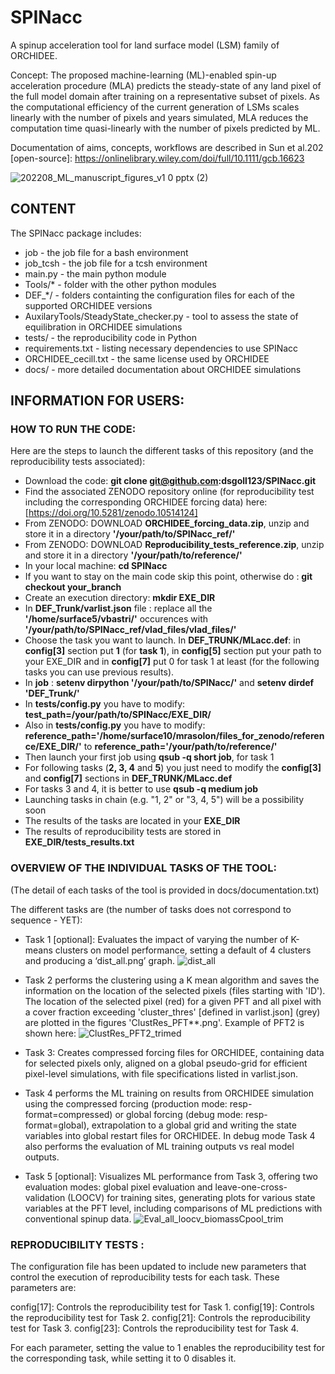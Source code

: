 # SPINacc
A spinup acceleration tool for land surface model (LSM) family of ORCHIDEE.

Concept: The proposed machine-learning (ML)-enabled spin-up acceleration procedure (MLA) predicts the steady-state of any land pixel of the full model domain after training on a representative subset of pixels. As the computational efficiency of the current generation of LSMs scales linearly with the number of pixels and years simulated, MLA reduces the computation time quasi-linearly with the number of pixels predicted by ML. 

Documentation of aims, concepts, workflows are described in Sun et al.202 [open-source]: https://onlinelibrary.wiley.com/doi/full/10.1111/gcb.16623

![202208_ML_manuscript_figures_v1 0 pptx (2)](https://user-images.githubusercontent.com/79981678/209093236-1601237a-7959-42b6-b6f1-306be1bc0b44.png)

## CONTENT
The SPINacc package includes:
* job - the job file for a bash environment
* job_tcsh - the job file for a tcsh environment
* main.py - the main python module
* Tools/* - folder with the other python modules
* DEF_*/  - folders containting the configuration files for each of the supported ORCHIDEE versions
* AuxilaryTools/SteadyState_checker.py - tool to assess the state of equilibration in ORCHIDEE simulations
* tests/ - the reproducibility code in Python
* requirements.txt - listing necessary dependencies to use SPINacc
* ORCHIDEE_cecill.txt - the same license used by ORCHIDEE
* docs/ - more detailed documentation about ORCHIDEE simulations
 
## INFORMATION FOR USERS:
### HOW TO RUN THE CODE:


Here are the steps to launch the different tasks of this repository (and the reproducibility tests associated):

* Download the code: **git clone git@github.com:dsgoll123/SPINacc.git**
* Find the associated ZENODO repository online (for reproducibility test including the corresponding ORCHIDEE forcing data) here: [https://doi.org/10.5281/zenodo.10514124]
* From ZENODO: DOWNLOAD __ORCHIDEE_forcing_data.zip__, unzip and store it in a directory **'/your/path/to/SPINacc_ref/'**
* From ZENODO: DOWNLOAD __Reproducibility_tests_reference.zip__, unzip and store it in a directory __'/your/path/to/reference/'__ 
* In your local machine:  __cd SPINacc__
* If you want to stay on the main code skip this point, otherwise do : __git checkout your_branch__
* Create an execution directory: __mkdir EXE_DIR__
* In __DEF_Trunk/varlist.json__ file : replace all the __'/home/surface5/vbastri/'__ occurences with **'/your/path/to/SPINacc_ref/vlad_files/vlad_files/'**
* Choose the task you want to launch. In **DEF_TRUNK/MLacc.def**: in __config[3]__ section put **1** (for __task 1__), in __config[5]__ section put your path to your EXE_DIR and in __config[7]__ put 0 for task 1 at least (for the following tasks you can use previous results). 
* In __job__ : __setenv dirpython '/your/path/to/SPINacc/'__ and __setenv dirdef 'DEF_Trunk/'__
* In **tests/config.py** you have to modify: __test_path=/your/path/to/SPINacc/EXE_DIR/__
* Also in **tests/config.py** you have to modify: __reference_path='/home/surface10/mrasolon/files_for_zenodo/reference/EXE_DIR/'__ to __reference_path='/your/path/to/reference/'__
* Then launch your first job using  **qsub -q short job**, for task 1
* For following tasks (**2, 3, 4** and **5**) you just need to modify the **config[3]** and **config[7]** sections in **DEF_TRUNK/MLacc.def** 
* For tasks 3 and 4, it is better to use **qsub -q medium job**
* Launching tasks in chain (e.g. "1, 2" or "3, 4, 5") will be a possibility soon 
* The results of the tasks are located in your **EXE_DIR**
* The results of reproducibility tests are stored in **EXE_DIR/tests_results.txt**


### OVERVIEW OF THE INDIVIDUAL TASKS OF THE TOOL:
(The detail of each tasks of the tool is provided in docs/documentation.txt)

The different tasks are (the number of tasks does not correspond to sequence - YET):
* Task 1 [optional]: Evaluates the impact of varying the number of K-means clusters on model performance, setting a default of 4 clusters and producing a ‘dist_all.png’ graph.
![dist_all](https://user-images.githubusercontent.com/79981678/197764400-deaac192-a26b-4f38-8eb1-6a0b50da65c9.png)

* Task 2 performs the clustering using a K mean algorithm and saves the information on the location of the selected pixels (files starting with 'ID'). The location of the selected pixel (red) for a given PFT and all pixel with a cover fraction exceeding 'cluster_thres' [defined in varlist.json] (grey) are plotted in the figures 'ClustRes_PFT**.png'. Example of PFT2 is shown here:
![ClustRes_PFT2_trimed](https://user-images.githubusercontent.com/79981678/197765127-05ef8271-79a0-4775-803c-a1759c413376.png)

* Task 3: Creates compressed forcing files for ORCHIDEE, containing data for selected pixels only, aligned on a global pseudo-grid for efficient pixel-level simulations, with file specifications listed in varlist.json.

* Task 4 performs the ML training on results from ORCHIDEE simulation using the compressed forcing (production mode: resp-format=compressed) or global forcing (debug mode: resp-format=global), extrapolation to a global grid and writing the state variables into global restart files for ORCHIDEE. In debug mode Task 4 also performs the evaluation of ML training outputs vs real model outputs.

* Task 5 [optional]: Visualizes ML performance from Task 3, offering two evaluation modes: global pixel evaluation and leave-one-cross-validation (LOOCV) for training sites, generating plots for various state variables at the PFT level, including comparisons of ML predictions with conventional spinup data.
![Eval_all_loocv_biomassCpool_trim](https://user-images.githubusercontent.com/79981678/197768665-c868f95b-d7f4-4a2f-a942-d37c9e509596.png)


### REPRODUCIBILITY TESTS : 
The configuration file has been updated to include new parameters that control the execution of reproducibility tests for each task. These parameters are:

config[17]: Controls the reproducibility test for Task 1.
config[19]: Controls the reproducibility test for Task 2.
config[21]: Controls the reproducibility test for Task 3.
config[23]: Controls the reproducibility test for Task 4.

For each parameter, setting the value to 1 enables the reproducibility test for the corresponding task, while setting it to 0 disables it.




